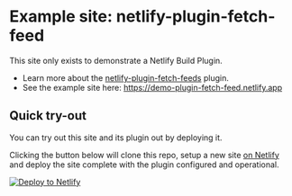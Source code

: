# Example site: netlify-plugin-fetch-feed

This site only exists to demonstrate a Netlify Build Plugin.

- Learn more about the [netlify-plugin-fetch-feeds](https://github.com/philhawksworth/netlify-plugin-fetch-feeds) plugin.
- See the example site here: https://demo-plugin-fetch-feed.netlify.app


## Quick try-out

You can try out this site and its plugin out by deploying it.

Clicking the button below will clone this repo, setup a new site [on Netlify](https://netlify.com?utm_source=github&utm_medium=plugin-htmlminifier-pnh&utm_campaign=devex) and deploy the site complete with the plugin configured and operational.

[![Deploy to Netlify](https://www.netlify.com/img/deploy/button.svg)](https://app.netlify.com/start/deploy?repository=https://github.com/philhawksworth/test-site-netlify-plugin-fetch-feeds)
